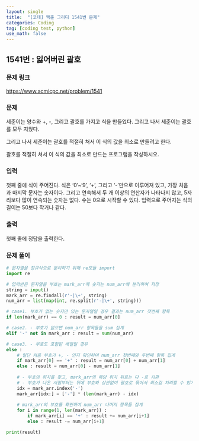 ```yaml
---
layout: single
title:  "[코테] 백준 그리디 1541번 문제"
categories: Coding
tag: [coding test, python]
use_math: false
---
```


## 1541번 : 잃어버린 괄호
### 문제 링크
<https://www.acmicpc.net/problem/1541>

### 문제
세준이는 양수와 +, -, 그리고 괄호를 가지고 식을 만들었다. 그리고 나서 세준이는 괄호를 모두 지웠다.

그리고 나서 세준이는 괄호를 적절히 쳐서 이 식의 값을 최소로 만들려고 한다.

괄호를 적절히 쳐서 이 식의 값을 최소로 만드는 프로그램을 작성하시오.

### 입력
첫째 줄에 식이 주어진다. 식은 ‘0’~‘9’, ‘+’, 그리고 ‘-’만으로 이루어져 있고, 가장 처음과 마지막 문자는 숫자이다. 그리고 연속해서 두 개 이상의 연산자가 나타나지 않고, 5자리보다 많이 연속되는 숫자는 없다. 수는 0으로 시작할 수 있다. 입력으로 주어지는 식의 길이는 50보다 작거나 같다.

### 출력
첫째 줄에 정답을 출력한다.

### 문제 풀이



```python
# 문자열을 정규식으로 분리하기 위해 re모듈 import
import re

# 입력받은 문자열을 부호는 mark_arr에 숫자는 num_arr에 분리하여 저장
string = input()
mark_arr = re.findall(r'-|\+', string)
num_arr = list(map(int, re.split(r'-|\+', string)))

# case1. 부호가 없는 숫자만 있는 문자열일 경우 결과는 num_arr 첫번째 항목
if len(mark_arr) == 0 : result = num_arr[0]

# case2. - 부호가 없으면 num_arr 항목들을 sum 집계
elif '-' not in mark_arr : result = sum(num_arr)

# case3. - 부호도 포함된 배열일 경우
else : 
    # 일단 처음 부호가 +, - 인지 확인하여 num_arr 첫번째와 두번째 항목 집계
    if mark_arr[0] == '+' : result = num_arr[0] + num_arr[1]
    else : result = num_arr[0] - num_arr[1]
        
    # - 부호의 위치를 찾고, mark_arr의 해당 위치 뒤로는 다 -로 치환
    # - 부호가 나온 시점부터는 뒤에 부호와 상관없이 괄호로 묶어서 최소값 처리할 수 있기 때문
    idx = mark_arr.index('-')
    mark_arr[idx:] = ['-'] * (len(mark_arr) - idx)
    
    # mark_arr의 부호를 확인하여 num_arr 나머지 항목들 집계 
    for i in range(1, len(mark_arr)) :
        if mark_arr[i] == '+' : result += num_arr[i+1]
        else : result -= num_arr[i+1]

print(result)
```
